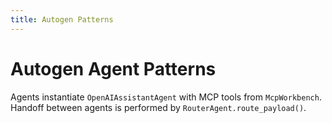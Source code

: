 ```yaml
---
title: Autogen Patterns
---
```

# Autogen Agent Patterns

Agents instantiate `OpenAIAssistantAgent` with MCP tools from `McpWorkbench`. Handoff between agents is performed by `RouterAgent.route_payload()`.
